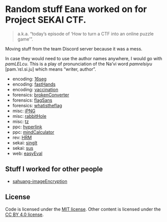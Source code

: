 # Random stuff Eana worked on for Project SEKAI CTF.
> a.k.a. “today’s episode of ‘How to turn a CTF into an online puzzle game’”.

Moving stuff from the team Discord server because it was a mess.

In case they would need to use the author names anywhere, I would go with *pamLELcu*. This is a play of pronunciation of the Na’vi word *pamrelsiyu* [pam.ˈɾɛl.si.ju] which means “writer, author”.

* encoding: [16seg](./encoding-16seg)
* encoding: [fastHands](./encoding-fastHands)
* encoding: [vaccination](./encoding-vaccination)
* forensics: [brokenConverter](./forensics-brokenConverter)
* forensics: [flagSans](./forensics-flagSans)
* forensics: [whatistheflag](./forensics-whatistheflag)
* misc: [iPNG](./misc-iPNG)
* misc: [rabbitHole](./misc-rabbitHole)
* misc: [tz](./misc-tz)
* ppc: [hyperlink](./ppc-hyperlink)
* ppc: [mindCalculator](./ppc-mindCalculator)
* rev: [HRM](./rev-HRM)
* sekai: [singIt](./sekai-singIt)
* sekai: [sus](./sekai-sus)
* web: [easyEval](./web-easyEval)

## Stuff I worked for other people

* [sahuang-imageEncryption](./sahuang-imageEncryption)

## License

Code is licensed under the [MIT license](./LICENSE.md). Other content is licensed under the [CC BY 4.0 license](./LICENSE.content.md).
